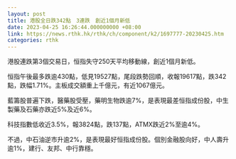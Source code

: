 ```yaml
---
layout: post
title: 港股全日跌342點　3連跌　創近1個月新低
date: 2023-04-25 16:26:44.000000000 +08:00
link: https://news.rthk.hk/rthk/ch/component/k2/1697777-20230425.htm
categories: rthk
---
```


港股連跌第3個交易日，恒指失守250天平均移動線，創近1個月新低。

恒指午後最多跌逾430點，低見19527點，尾段跌勢回順，收報19617點，跌342點，跌幅1.71%。主板成交額重上千億元，有近1067億元。

藍籌股普遍下跌，醫藥股受壓，藥明生物跌逾7%，是表現最差恒指成份股，中生製藥及石藥亦跌近5%及近6%。

科技指數低收近3.5%，報3824點，跌137點，ATMX跌近2%至逾4%。

不過，中石油逆市升逾2%，是表現最好恒指成份股。個別金融股向好，中人壽升逾1%，建行、友邦、中行靠穩。
